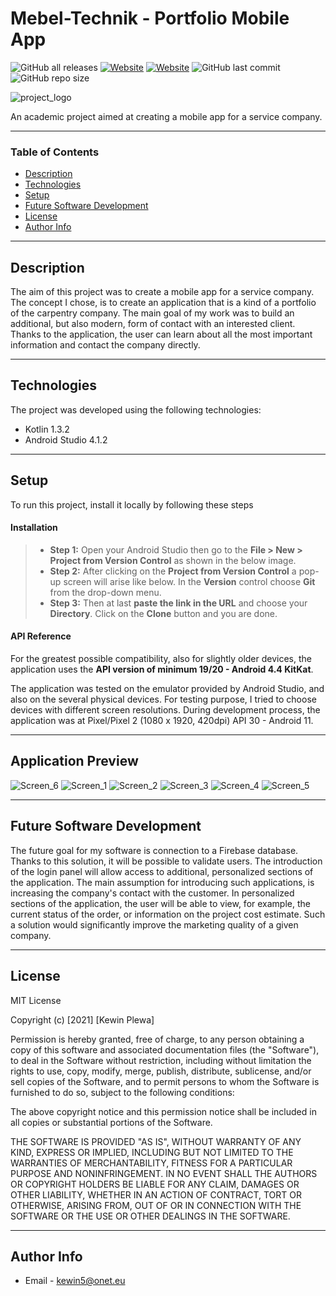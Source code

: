 # Mebel-Technik - Portfolio Mobile App

![GitHub all releases](https://img.shields.io/github/downloads/kev512/service-company-portfolio-mobile-app/total?logo=GitHub&style=flat)
[![Website](https://img.shields.io/website?up_message=mebel-technik.com&url=https%3A%2F%2Fmebel-technik.com)](https://mebel-technik.com)
[![Website](https://img.shields.io/website?color=orange&label=Kotlin&up_message=1.3.2&url=https%3A%2F%2Fkotlinlang.org)](https://kotlinlang.org)
![GitHub last commit](https://img.shields.io/github/last-commit/kev512/service-company-portfolio-mobile-app?logo=GitHub)
![GitHub repo size](https://img.shields.io/github/repo-size/kev512/service-company-portfolio-mobile-app?logo=GitHub)

![project_logo](https://user-images.githubusercontent.com/55996233/121815961-365b6300-cc79-11eb-8aef-ad2eb28b499c.png)

An academic project aimed at creating a mobile app for a service company.

---

### Table of Contents

- [Description](#description)
- [Technologies](#technologies)
- [Setup](#setup)
- [Future Software Development](#future-software-development)
- [License](#license)
- [Author Info](#author-info)

---

## Description

The aim of this project was to create a mobile app for a service company. The concept I chose, is to create an application that is a kind of a portfolio of the carpentry company. The main goal of my work was to build an additional, but also modern, form of contact with an interested client. Thanks to the application, the user can learn about all the most important information and contact the company directly.

---

## Technologies

The project was developed using the following technologies:

- Kotlin 1.3.2
- Android Studio 4.1.2

---

## Setup

To run this project, install it locally by following these steps

#### Installation

> - **Step 1:** Open your Android Studio then go to the **File > New > Project from Version Control** as shown in the below image.
> - **Step 2:** After clicking on the **Project from Version Control** a pop-up screen will arise like below. In the **Version** control choose **Git** from the drop-down menu.
> - **Step 3:** Then at last **paste the link in the URL** and choose your **Directory**. Click on the **Clone** button and you are done.

#### API Reference

For the greatest possible compatibility, also for slightly older devices, the application uses the **API version of minimum 19/20 - Android 4.4 KitKat**.

The application was tested on the emulator provided by Android Studio, and also on the several physical devices. For testing purpose, I tried to choose devices with different screen resolutions. During development process, the application was at Pixel/Pixel 2 (1080 x 1920, 420dpi) API 30 - Android 11.

---

## Application Preview

![Screen_6](https://user-images.githubusercontent.com/55996233/121824422-6c660a80-ccac-11eb-9133-e4dc2c397119.png)
![Screen_1](https://user-images.githubusercontent.com/55996233/121824283-4ab85380-ccab-11eb-8bb1-7568e0be854d.png)
![Screen_2](https://user-images.githubusercontent.com/55996233/121824277-49872680-ccab-11eb-8d6c-6389fad99422.png)
![Screen_3](https://user-images.githubusercontent.com/55996233/121824278-4a1fbd00-ccab-11eb-9a9c-144bc824ef9c.png)
![Screen_4](https://user-images.githubusercontent.com/55996233/121824279-4a1fbd00-ccab-11eb-804f-70e226bbf502.png)
![Screen_5](https://user-images.githubusercontent.com/55996233/121824282-4ab85380-ccab-11eb-88d4-543a38b61064.png)

---

## Future Software Development

The future goal for my software is connection to a Firebase database. Thanks to this solution, it will be possible to validate users. The introduction of the login panel will allow access to additional, personalized sections of the application. The main assumption for introducing such applications, is increasing the company's contact with the customer. In personalized sections of the application, the user will be able to view, for example, the current status of the order, or information on the project cost estimate. Such a solution would significantly improve the marketing quality of a given company.

---

## License

MIT License

Copyright (c) [2021] [Kewin Plewa]

Permission is hereby granted, free of charge, to any person obtaining a copy
of this software and associated documentation files (the "Software"), to deal
in the Software without restriction, including without limitation the rights
to use, copy, modify, merge, publish, distribute, sublicense, and/or sell
copies of the Software, and to permit persons to whom the Software is
furnished to do so, subject to the following conditions:

The above copyright notice and this permission notice shall be included in all
copies or substantial portions of the Software.

THE SOFTWARE IS PROVIDED "AS IS", WITHOUT WARRANTY OF ANY KIND, EXPRESS OR
IMPLIED, INCLUDING BUT NOT LIMITED TO THE WARRANTIES OF MERCHANTABILITY,
FITNESS FOR A PARTICULAR PURPOSE AND NONINFRINGEMENT. IN NO EVENT SHALL THE
AUTHORS OR COPYRIGHT HOLDERS BE LIABLE FOR ANY CLAIM, DAMAGES OR OTHER
LIABILITY, WHETHER IN AN ACTION OF CONTRACT, TORT OR OTHERWISE, ARISING FROM,
OUT OF OR IN CONNECTION WITH THE SOFTWARE OR THE USE OR OTHER DEALINGS IN THE
SOFTWARE.

---

## Author Info

- Email - kewin5@onet.eu
